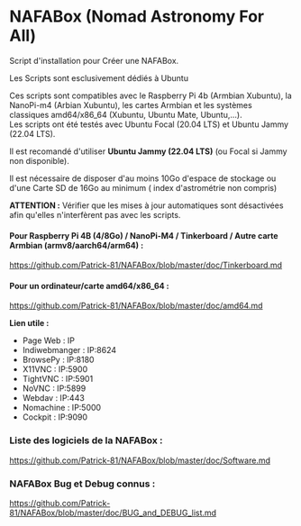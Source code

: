 # NAFABox (Nomad Astronomy For All)

Script d'installation pour Créer une NAFABox.

Les Scripts sont esclusivement dédiés à Ubuntu

Ces scripts sont compatibles avec le Raspberry Pi 4b (Armbian Xubuntu), la NanoPi-m4 (Arbian Xubuntu), les cartes Armbian et les systèmes classiques amd64/x86_64 (Xubuntu, Ubuntu Mate, Ubuntu,...).   
Les scripts ont été testés avec Ubuntu Focal (20.04 LTS) et Ubuntu Jammy (22.04 LTS).  

Il est recomandé d'utiliser **Ubuntu Jammy (22.04 LTS)** (ou Focal si Jammy non disponible).

Il est nécessaire de disposer d'au moins 10Go d'espace de stockage ou d'une Carte SD de 16Go au minimum ( index d'astrométrie non compris)  

**ATTENTION :** Vérifier que les mises à jour automatiques sont désactivées afin qu'elles n'interfèrent pas avec les scripts.


#### Pour Raspberry Pi 4B (4/8Go) / NanoPi-M4 / Tinkerboard / Autre carte Armbian (armv8/aarch64/arm64) :     
https://github.com/Patrick-81/NAFABox/blob/master/doc/Tinkerboard.md    

#### Pour un ordinateur/carte amd64/x86_64 :    
https://github.com/Patrick-81/NAFABox/blob/master/doc/amd64.md     


__Lien utile :__

- Page Web : IP
- Indiwebmanger : IP:8624
- BrowsePy : IP:8180
- X11VNC : IP:5900
- TightVNC : IP:5901
- NoVNC : IP:5899
- Webdav : IP:443
- Nomachine : IP:5000
- Cockpit : IP:9090


### Liste des logiciels de la NAFABox :   
https://github.com/Patrick-81/NAFABox/blob/master/doc/Software.md

### NAFABox Bug et Debug connus :
https://github.com/Patrick-81/NAFABox/blob/master/doc/BUG_and_DEBUG_list.md
